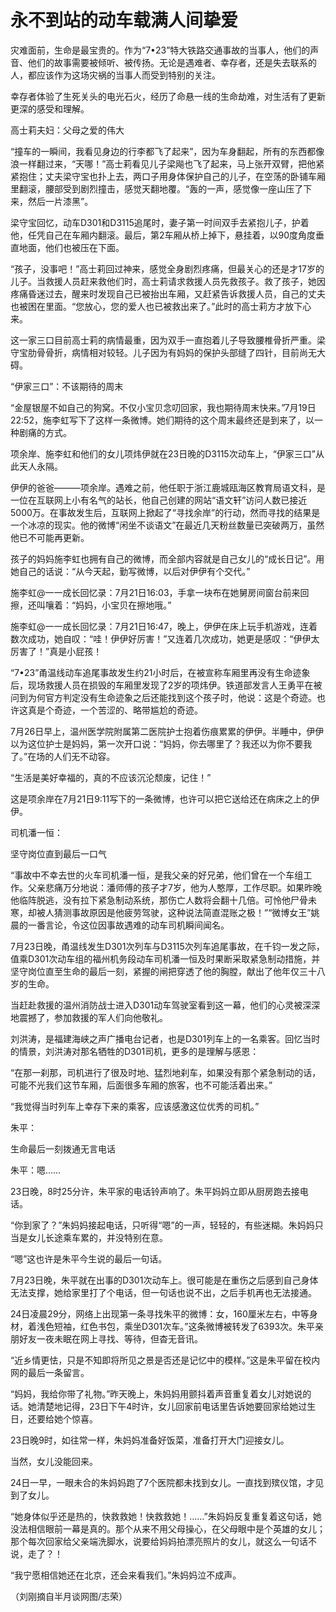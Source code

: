 # 永不到站的动车载满人间挚爱

灾难面前，生命是最宝贵的。作为“7•23”特大铁路交通事故的当事人，他们的声音、他们的故事需要被倾听、被传扬。无论是遇难者、幸存者，还是失去联系的人，都应该作为这场灾祸的当事人而受到特别的关注。 

幸存者体验了生死关头的电光石火，经历了命悬一线的生命劫难，对生活有了更新更深的感受和理解。 

高士莉夫妇：父母之爱的伟大 

“撞车的一瞬间，我看见身边的行李都飞了起来”，因为车身翻起，所有的东西都像浪一样翻过来，“天哪！”高士莉看见儿子梁飚也飞了起来，马上张开双臂，把他紧紧抱住；丈夫梁守宝也扑上去，两口子用身体保护自己的儿子，在空荡的卧铺车厢里翻滚，腰部受到剧烈撞击，感觉天翻地覆。“轰的一声，感觉像一座山压了下来，然后一片漆黑”。 

梁守宝回忆，动车D301和D3115追尾时，妻子第一时间双手去紧抱儿子，护着他，任凭自己在车厢内翻滚。最后，第2车厢从桥上掉下，悬挂着，以90度角度垂直地面，他们也被压在下面。 

“孩子，没事吧！”高士莉回过神来，感觉全身剧烈疼痛，但最关心的还是才17岁的儿子。当救援人员赶来救他们时，高士莉请求救援人员先救孩子。救了孩子，她因疼痛昏迷过去，醒来时发现自己已被抬出车厢，又赶紧告诉救援人员，自己的丈夫也被困在里面。“您放心，您的爱人也已被救出来了。”此时的高士莉方才放下心来。 

这一家三口目前高士莉的病情最重，因为双手一直抱着儿子导致腰椎骨折严重。梁守宝肋骨骨折，病情相对较轻。儿子因为有妈妈的保护头部缝了四针，目前尚无大碍。 

“伊家三口”：不该期待的周末 

“金屋银屋不如自己的狗窝。不仅小宝贝念叨回家，我也期待周末快来。”7月19日22:52，施李虹写下了这样一条微博。她们期待的这个周末最终还是到来了，以一种剧痛的方式。 

项余岸、施李虹和他们的女儿项炜伊就在23日晚的D3115次动车上，“伊家三口”从此天人永隔。 

伊伊的爸爸———项余岸。遇难之前，他任职于浙江鹿城瓯海区教育局语文科，是一位在互联网上小有名气的站长，他自己创建的网站“语文轩”访问人数已接近5000万。在事故发生后，互联网上掀起了“寻找余岸”的行动，然而寻找的结果是一个冰凉的现实。他的微博“闲坐不谈语文”在最近几天粉丝数量已突破两万，虽然他已不可能再更新。 

孩子的妈妈施李虹也拥有自己的微博，而全部内容就是自己女儿的“成长日记”。用她自己的话说：“从今天起，勤写微博，以后对伊伊有个交代。” 

施李虹@一一成长回忆录：7月21日16:03，手拿一块布在她舅房间窗台前来回擦，还叫嚷着：“妈妈，小宝贝在擦地哦。” 

施李虹@一一成长回忆录：7月21日16:47，晚上，伊伊在床上玩手机游戏，连着数次成功，她自叹：“哇！伊伊好厉害！”又连着几次成功，她更是感叹：“伊伊太厉害了！”真是小屁孩！ 

“7•23”甬温线动车追尾事故发生约21小时后，在被宣称车厢里再没有生命迹象后，现场救援人员在损毁的车厢里发现了2岁的项炜伊。铁道部发言人王勇平在被问到为何官方判定没有生命迹象之后还能找到这个孩子时，他说：这是个奇迹。也许这真是个奇迹，一个苦涩的、略带尴尬的奇迹。 

7月26日早上，温州医学院附属第二医院护士抱着伤痕累累的伊伊。半睡中，伊伊以为这位护士是妈妈，第一次开口说：“妈妈，你去哪里了？我还以为你不要我了。”在场的人们无不动容。 

“生活是美好幸福的，真的不应该沉沦颓废，记住！” 

这是项余岸在7月21日9:11写下的一条微博，也许可以把它送给还在病床之上的伊伊。 

司机潘一恒： 

坚守岗位直到最后一口气 

“事故中不幸去世的火车司机潘一恒，是我父亲的好兄弟，他们曾在一个车组工作。父亲悲痛万分地说：潘师傅的孩子才7岁，他为人憨厚，工作尽职。如果昨晚他临阵脱逃，没有拉下紧急制动系统，那伤亡人数将会翻十几倍。可怜他尸骨未寒，却被人猜测事故原因是他疲劳驾驶，这种说法简直混账之极！”“微博女王”姚晨的一番言论，令这位因事故遇难的动车司机瞬间闻名。 

7月23日晚，甬温线发生D301次列车与D3115次列车追尾事故，在千钧一发之际，值乘D301次动车组的福州机务段动车司机潘一恒及时果断采取紧急制动措施，并坚守岗位直至生命的最后一刻，紧握的闸把穿透了他的胸膛，献出了他年仅三十八岁的生命。 

当赶赴救援的温州消防战士进入D301动车驾驶室看到这一幕，他们的心灵被深深地震撼了，参加救援的军人们向他敬礼。 

刘洪涛，是福建海峡之声广播电台记者，也是D301列车上的一名乘客。回忆当时的情景，刘洪涛对那名牺牲的D301司机，更多的是理解与感恩： 

“在那一刹那，司机进行了很及时地、猛烈地刹车，如果没有那个紧急制动的话，可能不光我们这节车厢，后面很多车厢的旅客，也不可能活着出来。” 

“我觉得当时列车上幸存下来的乘客，应该感激这位优秀的司机。” 

朱平： 

生命最后一刻拨通无言电话 

朱平：嗯…… 

23日晚，8时25分许，朱平家的电话铃声响了。朱平妈妈立即从厨房跑去接电话。 

“你到家了？”朱妈妈接起电话，只听得“嗯”的一声，轻轻的，有些迷糊。朱妈妈只当是女儿长途乘车累的，并没特别在意。 

“嗯”这也许是朱平今生说的最后一句话。 

7月23日晚，朱平就在出事的D301次动车上。很可能是在重伤之后感到自己身体无法支撑，她给家里打了个电话，但一句话也说不出，之后手机再也无法接通。 

24日凌晨29分，网络上出现第一条寻找朱平的微博：女，160厘米左右，中等身材，着浅色短袖，红色书包，乘坐D301次车。”这条微博被转发了6393次。朱平亲朋好友一夜未眠在网上寻找、等待，但杳无音讯。 

“近乡情更怯，只是不知即将所见之景是否还是记忆中的模样。”这是朱平留在校内网的最后一条留言。 

“妈妈，我给你带了礼物。”昨天晚上，朱妈妈用颤抖着声音重复着女儿对她说的话。她清楚地记得，23日下午4时许，女儿回家前电话里告诉她要回家给她过生日，还要给她个惊喜。 

23日晚9时，如往常一样，朱妈妈准备好饭菜，准备打开大门迎接女儿。 

当然，女儿没能回来。 

24日一早，一眼未合的朱妈妈跑了7个医院都未找到女儿。一直找到殡仪馆，才见到了女儿。 

“她身体似乎还是热的，快救救她！快救救她！……”朱妈妈反复重复着这句话，她没法相信眼前一幕是真的。那个从来不用父母操心，在父母眼中是个英雄的女儿；那个每次回家给父亲端洗脚水，说要给妈妈拍漂亮照片的女儿，就这么一句话不说，走了？！ 

“我宁愿相信她还在北京，还会来看我们。”朱妈妈泣不成声。 

（刘刚摘自半月谈网图/志荣）